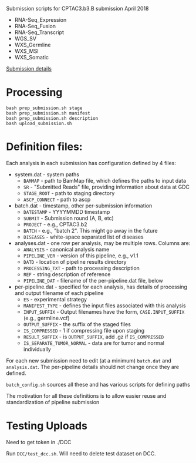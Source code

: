 Submission scripts for CPTAC3.b3.B submission April 2018

* RNA-Seq_Expression
* RNA-Seq_Fusion
* RNA-Seq_Transcript
* WGS_SV
* WXS_Germline
* WXS_MSI
* WXS_Somatic

[Submission details](https://docs.google.com/spreadsheets/d/1Q0GdJpyqJAJBAwk7VkI0Jbqtyldnm4qRjwLjxgLLxRE/edit#gid=386370036)

# Processing

```
bash prep_submission.sh stage
bash prep_submission.sh manifest
bash prep_submission.sh description
bash upload_submission.sh
```

# Definition files:

Each analysis in each submission has configuration defined by 4 files:
* system.dat - system paths
  * `BAMMAP` - path to BamMap file, which defines the paths to input data
  * `SR` - "Submitted Reads" file, providing information about data at GDC
  * `STAGE_ROOT` - path to staging directory
  * `ASCP_CONNECT` - path to ascp
* batch.dat - timestamp, other per-submission information
  * `DATESTAMP` - YYYYMMDD timestamp
  * `SUBMIT` - Submission round (A, B, etc)
  * `PROJECT` - e.g., CPTAC3.b2
  * `BATCH` - e.g., "batch 2".  This might go away in the future
  * `DISEASES` - white-space separated list of diseases
* analyses.dat - one row per analysis, may be multiple rows.  Columns are:
  * `ANALYSIS` - canonical analysis name
  * `PIPELINE_VER` - version of this pipeline, e.g., v1.1
  * `DATD` - location of pipeline results directory
  * `PROCESSING_TXT` - path to processing description
  * `REF` - string description of reference
  * `PIPELINE_DAT` - filename of the per-pipeline.dat file, below
* per-pipeline.dat - specified for each analysis, has details of processing and output filename of each pipeline
  * `ES` - experimental strategy
  * `MANIFEST_TYPE` - defines the input files associated with this analysis
  * `INPUT_SUFFIX` - Output filenames have the form, `CASE.INPUT_SUFFIX` (e.g., germline.vcf)
  * `OUTPUT_SUFFIX` - the suffix of the staged files
  * `IS_COMPRESSED` - 1 if compressing file upon staging
  * `RESULT_SUFFIX` - is `OUTPUT_SUFFIX`, add .gz if `IS_COMPRESSED`
  * `IS_SEPARATE_TUMOR_NORMAL` - data are for tumor and normal individually

For each new submission need to edit (at a minimum) `batch.dat` and `analysis.dat`.  The per-pipeline 
details should not change once they are defined.

`batch_config.sh` sources all these and has various scripts for defining paths

The motivation for all these definitions is to allow easier reuse and standardization of pipeline submission

# Testing Uploads

Need to get token in ./DCC

Run `DCC/test_dcc.sh`.  Will need to delete test dataset on DCC.



